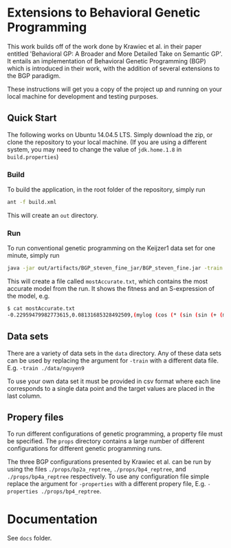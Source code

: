 # Extensions to Behavioral Genetic Programming

This work builds off of the work done by Krawiec et al. in their paper entitled 'Behavioral GP: A Broader and More Detailed Take on Semantic GP'. It entails an implementation of Behavioral Genetic Programming (BGP) which is introduced in their work, with the addition of several extensions to the BGP paradigm.

These instructions will get you a copy of the project up and running on your local machine for development and testing purposes.

## Quick Start

The following works on Ubuntu 14.04.5 LTS. Simply download the zip, or clone the repository to your local machine. (If you are using a different system, you may need to change the value of ```jdk.home.1.8``` in `build.properties`)

### Build

To build the application, in the root folder of the repository, simply run 

```bash
ant -f build.xml
```

This will create an `out` directory.

### Run
To run conventional genetic programming on the Keijzer1 data set for one minute, simply run

```bash
java -jar out/artifacts/BGP_steven_fine_jar/BGP_steven_fine.jar -train ./data/keijzer1 -minutes 1 -properties ./props/gp
```
This will create a file called `mostAccurate.txt`, which contains the most accurate model from the run. It shows the fitness and an S-expression of the model, e.g.
```bash
$ cat mostAccurate.txt
-0.22959479982773615,0.08131685328492509,(mylog (cos (* (sin (sin (+ (mylog (cos (sin (sin (+ (mylog (cos (* (sin (+ (mylog (cos (sin (sin (+ (mylog (mylog (cos (sin (sin (+ (mylog (cos (* (sin (sin (+ (mylog (cos (sin (sin (sin (sin (mylog (mylog X1)))))))) (mylog (sin (mylog X1)))))) X1))) (mylog (mylog X1)))))))) X1))))) (mylog (mylog X1)))) (mydivide (sin X1) X1)))) (mylog (mylog X1))))))) (mylog (mylog X1))))) X1)))
```

## Data sets

There are a variety of data sets in the `data` directory.  Any of these data sets can be used by replacing the argument for `-train` with a different data file. E.g. `-train ./data/nguyen9`

To use your own data set it must be provided in csv format where each line corresponds to a single data point and the target values are placed in the last column.

## Propery files

To run different configurations of genetic programming, a property file must be specified. The `props` directory contains a large number of different configurations for different genetic programming runs.  

The three BGP configurations presented by Krawiec et al. can be run by using the files `./props/bp2a_reptree`, `./props/bp4_reptree`, and `./props/bp4a_reptree` respectively.  To use any configuration file simple replace the argument for `-properties` with a different propery file, E.g. `-properties ./props/bp4_reptree`.

# Documentation

See `docs` folder.
